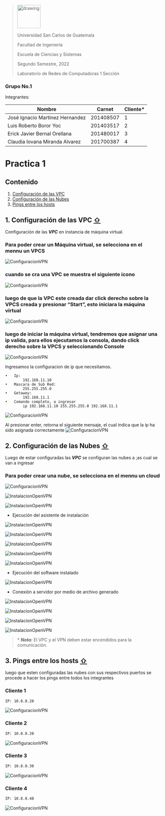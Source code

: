 ><img src="https://upload.wikimedia.org/wikipedia/commons/4/4a/Usac_logo.png" alt="drawing" width="75">
>
>Universidad San Carlos de Guatemala
>
>Facultad de Ingeniería 
>
>Escuela de Ciencias y Sistemas 
>
>Segundo Semestre, 2022
>
>Laboratorio de Redes de Computadoras 1 Sección 

### Grupo No.1

Integrantes:

| Nombre                               | Carnet     | Cliente* | 
| ------------------------------------ | ---------  | -------- |
| José Ignacio Martinez Hernandez      |  201408507 |  1       |
| Luis Roberto Boror Yoc               |  201403517 |  2       |
| Erick Javier Bernal Orellana         |  201480017 |  3       |
| Claudia Iovana Miranda Alvarez       |  201700387 |  4       |
 


# Practica 1

<div id='content'/>

## Contenido

1. [Configuración de las VPC](#id1)
2. [Configuración de las Nubes](#id2)
3. [Pings entre los hosts ](#id3)


<div id='id1'/>

## 1. Configuración de las VPC  [ ⇧](#content)

Configuración de las  ***VPC*** en instancia de máquina virtual.

### Para poder crear un Máquina virtual,  se selecciona en el mennu un VPCS
![ConfiguracionVPN](/recursos/vpc_1.png "Seleccionar VPC")

### cuando se cra una VPC se muestra el siguiente icono
![ConfiguracionVPN](/recursos/vpc_2.png "Instancia de VPC")

### luego de que la VPC este creada dar click derecho sobre la VPCS creada y presionar “Start”, esto iniciara la máquina 		virtual
![ConfiguracionVPN](/recursos/vpc_3.png "inicio de una VPC")

### luego de iniciar la máquina virtual, tendremos que asignar una ip valida, para ellos 		ejecutamos la consola, dando click derecho sobre la VPCS y seleccionando Console
![ConfiguracionVPN](/recursos/vpc_4.png "inicio de una VPC")

Ingresamos la configuracion de ip que necesitamos.
```
•	Ip:
	    192.168.11.10
•	Mascara de Sub Red:
    	255.255.255.0
•	Getawey:
    	192.168.11.1
•	Comando completo, a ingresar
    	ip 192.168.11.10 255.255.255.0 192.168.11.1

```
![ConfiguracionVPN](/recursos/vpc_5.png "configuracion VPC")

Al presionar enter, retorna el siguiente mensaje, el cual indica que la ip ha sido asignada correctamente
![ConfiguracionVPN](/recursos/vpc_6.png "configuracion VPC")

<div id='id2'/>


## 2. Configuración de las Nubes  [ ⇧](#content)

Luego de estar configuradas las ***VPC*** se configuran las nubes a ;as cual se van a ingresar 

### Para poder crear una nube,  se selecciona en el mennu un cloud 
![ConfiguracionVPN](/recursos/vpc_1.png "Seleccionar VPC")


![InstalacionOpenVPN](/images/open1.png "Descarga openVPN")

![InstalacionOpenVPN](/images/open2.png "Archivo openVPN")

- Ejecución del asistente de instalación

![InstalacionOpenVPN](/images/open3.png "Asistente")

![InstalacionOpenVPN](/images/open4.png "Asistente")

![InstalacionOpenVPN](/images/open5.png "Asistente")

![InstalacionOpenVPN](/images/open6.png "Asistente")

![InstalacionOpenVPN](/images/open7.png "Asistente")


- Ejecución del software instalado

![InstalacionOpenVPN](/images/open8.png "Ejecución")

- Conexión a servidor por medio de archivo generado

![InstalacionOpenVPN](/images/open9.png "Conexión")

![InstalacionOpenVPN](/images/open11.png "Conexión")

![InstalacionOpenVPN](/images/open10.png "Conexión")

![InstalacionOpenVPN](/images/open12.png "Conexión")

> \* ***Nota:*** El VPC y el VPN deben estar encendidos para la comunicación.


<div id='id3'/>

## 3. Pings entre los hosts  [ ⇧](#content)
luego que esten configuradas las nubes con sus respectivos puertos se procede a hacer los pings entre todos los integrantes
### Cliente 1
```sh
IP: 10.8.0.20
```
![ConfiguracionVPN](/recursos/Jose_pin.jpeg "configuracion VPC")

### Cliente 2
```sh
IP: 10.8.0.20
```
![ConfiguracionVPN](/recursos/luis_pin.jpeg "configuracion VPC")

### Cliente 3
```sh
IP: 10.8.0.30
```

![ConfiguracionVPN](/recursos/eric_pin.jpeg "configuracion VPC")

### Cliente 4
```sh
IP: 10.8.0.40
```
![ConfiguracionVPN](/recursos/iovana_ping.jpeg "configuracion VPC")



